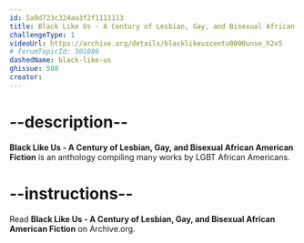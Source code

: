 ```yaml
---
id: 5a9d723c324aa3f2f1111113
title: Black Like Us - A Century of Lesbian, Gay, and Bisexual African American Fiction
challengeType: 1
videoUrl: https://archive.org/details/blacklikeuscentu0000unse_h2x5
# forumTopicId: 301086
dashedName: black-like-us
ghissue: 508
creator: 
---
```


# --description--

__Black Like Us - A Century of Lesbian, Gay, and Bisexual African American Fiction__ is an anthology compiling many works by LGBT African Americans.

# --instructions--

Read __Black Like Us - A Century of Lesbian, Gay, and Bisexual African American Fiction__ on Archive.org.